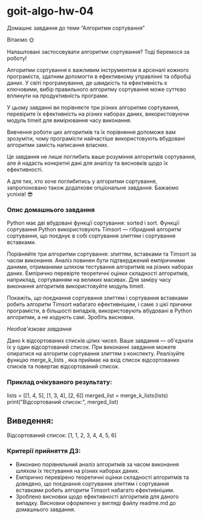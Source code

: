 # goit-algo-hw-04

Домашнє завдання до теми “Алгоритми сортування”

Вітаємо 🌞

Налаштовані застосовувати алгоритми сортування? Тоді беремося за роботу!

Алгоритми сортування є важливим інструментом в арсеналі кожного програміста, здатним допомогти в ефективному управлінні та обробці даних. У світі програмування, де швидкість та ефективність є ключовими, вибір правильного алгоритму сортування може суттєво вплинути на продуктивність програми.

У цьому завданні ви порівняєте три різних алгоритми сортування, перевірите їх ефективність на різних наборах даних, використовуючи модуль timeit для вимірювання часу виконання.

Вивчення роботи цих алгоритмів та їх порівняння допоможе вам зрозуміти, чому програмісти найчастіше використовують вбудовані алгоритми замість написання власних.

Це завдання не лише поглибить ваше розуміння алгоритмів сортування, але й надасть конкретні дані для аналізу та висновків щодо їх ефективності.

А для тих, хто хоче поглибитись у алгоритми сортування, запропоновано також додаткове опціональне завдання. Бажаємо успіхів! 😎

### Опис домашнього завдання ### 

Python має дві вбудовані функції сортування: sorted і sort. Функції сортування Python використовують Timsort — гібридний алгоритм сортування, що поєднує в собі сортування злиттям і сортування вставками.

Порівняйте три алгоритми сортування: злиттям, вставками та Timsort за часом виконання. Аналіз повинен бути підтверджений емпіричними даними, отриманими шляхом тестування алгоритмів на різних наборах даних. Емпірично перевірте теоретичні оцінки складності алгоритмів, наприклад, сортуванням на великих масивах. Для заміру часу виконання алгоритмів використовуйте модуль timeit.

Покажіть, що поєднання сортування злиттям і сортування вставками робить алгоритм Timsort набагато ефективнішим, і саме з цієї причини програмісти, в більшості випадків, використовують вбудовані в Python алгоритми, а не кодують самі. Зробіть висновки.

*Необов'язкове завдання*

Дано k відсортованих списків цілих чисел. Ваше завдання — об'єднати їх у один відсортований список. При виконанні завдання можете опиратися на алгоритм сортування злиттям з конспекту. Реалізуйте функцію merge_k_lists , яка приймає на вхід список відсортованих списків та повертає відсортований список.

### Приклад очікуваного результату: ###

lists = [[1, 4, 5], [1, 3, 4], [2, 6]]
merged_list = merge_k_lists(lists)
print("Відсортований список:", merged_list)

## Виведення:

Відсортований список: [1, 1, 2, 3, 4, 4, 5, 6]

### Критерії прийняття ДЗ: ###

- Виконано порівняльний аналіз алгоритмів за часом виконання шляхом їх тестування на різних наборах даних.
- Емпірично перевірено теоретичні оцінки складності алгоритмів та доведено, що поєднання сортування злиттям і сортування вставками робить алгоритм Timsort набагато ефективнішим.
- Зроблено висновки щодо ефективності алгоритмів для даного випадку. Висновки оформлено у вигляді файлу readme.md до домашнього завдання.
